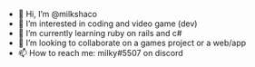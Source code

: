 - 👋 Hi, I’m @milkshaco
- 👀 I’m interested in coding and video game (dev)
- 🌱 I’m currently learning ruby on rails and c#
- 💞️ I’m looking to collaborate on a games project or a web/app
- 📫 How to reach me: milky#5507 on discord

<!---
milkshaco/milkshaco is a ✨ special ✨ repository because its `README.md` (this file) appears on your GitHub profile.
You can click the Preview link to take a look at your changes.
--->
